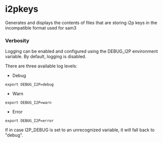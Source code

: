 i2pkeys
=======

Generates and displays the contents of files that are storing i2p keys in the
incompatible format used for sam3

### Verbosity
Logging can be enabled and configured using the DEBUG_I2P environment variable. By default, logging is disabled.

There are three available log levels:

- Debug
```shell
export DEBUG_I2P=debug
```
- Warn
```shell
export DEBUG_I2P=warn
```
- Error
```shell
export DEBUG_I2P=error
```

If in case I2P_DEBUG is set to an unrecognized variable, it will fall back to "debug".